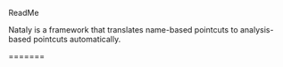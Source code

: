ReadMe

Nataly is a framework that translates name-based pointcuts to analysis-based pointcuts automatically.

=======
